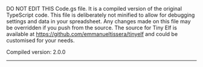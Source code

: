 DO NOT EDIT THIS Code.gs file. It is a compiled version of the original TypeScript code. This file
is deliberately not minified to allow for debugging settings and data in your spreadsheet. Any
changes made on this file may be overridden if you push from the source. The source for Tiny Elf is
available at https://github.com/emmanueltissera/tinyelf and could be customised for your needs.

Compiled version: 2.0.0

---
